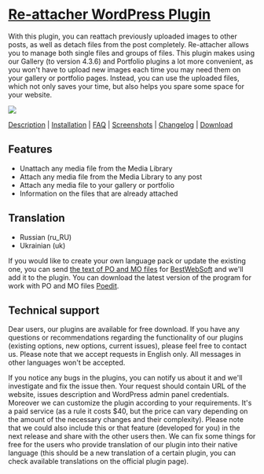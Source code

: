 <a href="http://bestwebsoft.com/products/re-attacher/" target=_blank>Re-attacher WordPress Plugin</a>
========================

With this plugin, you can reattach previously uploaded images to other posts, as well as detach files from the post completely. Re-attacher allows you to manage both single files and groups of files. This plugin makes using our Gallery (to version 4.3.6) and Portfolio plugins a lot more convenient, as you won't have to upload new images each time you may need them on your gallery or portfolio pages. Instead, you can use the uploaded files, which not only saves your time, but also helps you spare some space for your website.

<img src="http://bestwebsoft.com/wp-content/uploads/2015/02/re-attacher-banner-website.jpg" />

<a href="http://bestwebsoft.com/products/re-attacher/description/" target=_blank>Description</a> | 
<a href="http://bestwebsoft.com/products/re-attacher/installation/" target=_blank>Installation</a> | 
<a href="http://bestwebsoft.com/products/re-attacher/faq/" target=_blank>FAQ</a> | 
<a href="http://bestwebsoft.com/products/re-attacher/screenshots/" target=_blank>Screenshots</a> | 
<a href="http://bestwebsoft.com/products/re-attacher/changelog/" target=_blank>Changelog</a> | 
<a href="http://bestwebsoft.com/products/re-attacher/download/" target=_blank>Download</a>


Features
-----------------------------
* Unattach any media file from the Media Library
* Attach any media file from the Media Library to any post
* Attach any media file to your gallery or portfolio
* Information on the files that are already attached


Translation
-----------------------------
* Russian (ru_RU)
* Ukrainian (uk)

If you would like to create your own language pack or update the existing one, you can send <a href="http://codex.wordpress.org/Translating_WordPress" target="_blank">the text of PO and MO files</a> for <a href="http://support.bestwebsoft.com" target="_blank">BestWebSoft</a> and we'll add it to the plugin. You can download the latest version of the program for work with PO and MO files <a href="http://www.poedit.net/download.php" target="_blank">Poedit</a>.


Technical support
-----------------------------
Dear users, our plugins are available for free download. If you have any questions or recommendations regarding the functionality of our plugins (existing options, new options, current issues), please feel free to contact us. Please note that we accept requests in English only. All messages in other languages won't be accepted.

If you notice any bugs in the plugins, you can notify us about it and we'll investigate and fix the issue then. Your request should contain URL of the website, issues description and WordPress admin panel credentials.
Moreover we can customize the plugin according to your requirements. It's a paid service (as a rule it costs $40, but the price can vary depending on the amount of the necessary changes and their complexity). Please note that we could also include this or that feature (developed for you) in the next release and share with the other users then.
We can fix some things for free for the users who provide translation of our plugin into their native language (this should be a new translation of a certain plugin, you can check available translations on the official plugin page).